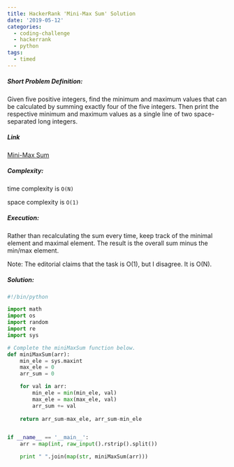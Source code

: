 ```yaml
---
title: HackerRank 'Mini-Max Sum' Solution
date: '2019-05-12'
categories:
  - coding-challenge
  - hackerrank
  - python
tags:
  - timed
---
```


##### Short Problem Definition:

Given five positive integers, find the minimum and maximum values that can be calculated by summing exactly four of the five integers. Then print the respective minimum and maximum values as a single line of two space-separated long integers.

##### Link

[Mini-Max Sum](https://www.hackerrank.com/challenges/mini-max-sum/problem)

##### Complexity:

time complexity is `O(N)`

space complexity is `O(1)`

##### Execution:

Rather than recalculating the sum every time, keep track of the minimal element and maximal element. The result is the overall sum minus the min/max element.

Note: The editorial claims that the task is O(1), but I disagree. It is O(N).

##### Solution:

```python
#!/bin/python

import math
import os
import random
import re
import sys

# Complete the miniMaxSum function below.
def miniMaxSum(arr):
    min_ele = sys.maxint
    max_ele = 0
    arr_sum = 0

    for val in arr:
        min_ele = min(min_ele, val)
        max_ele = max(max_ele, val)
        arr_sum += val
    
    return arr_sum-max_ele, arr_sum-min_ele


if __name__ == '__main__':
    arr = map(int, raw_input().rstrip().split())

    print " ".join(map(str, miniMaxSum(arr)))
```
